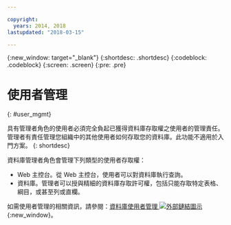 ```yaml
---

copyright:
  years: 2014, 2018
lastupdated: "2018-03-15"

---
```


<!-- Attribute definitions --> 
{:new_window: target="_blank"}
{:shortdesc: .shortdesc}
{:codeblock: .codeblock}
{:screen: .screen}
{:pre: .pre}

# 使用者管理
{: #user_mgmt}

具有管理者角色的使用者必須完全負起已獲得資料庫存取權之使用者的管理責任。管理者有責任管理您組織中的其他使用者如何存取您的資料庫。此功能不適用於入門方案。
{: shortdesc}

資料庫管理者角色會管理下列類型的使用者存取權： 
* Web 主控台。從 Web 主控台，使用者可以對資料庫執行查詢。
* 資料庫。管理者可以授與精細的資料庫存取許可權，包括只能存取特定表格、綱目，或甚至列或直欄。 

如需使用者管理的相關資訊，請參閱：[資料庫使用者管理 ![外部鏈結圖示](../../icons/launch-glyph.svg "外部鏈結圖示")](https://www.ibm.com/support/knowledgecenter/SS6NHC/com.ibm.swg.im.dashdb.security.doc/doc/user_mgmnt.html){:new_window}。
